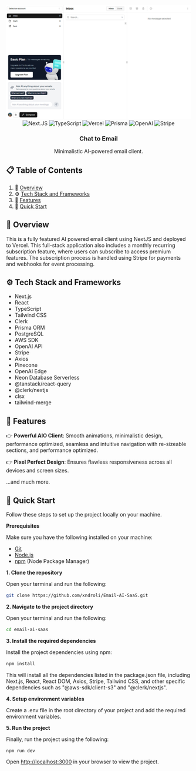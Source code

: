<div align="center">
  <br />
    <a href="https://email-ai-saas-iota.vercel.app/" target="_blank">
      <img src="/public/demo.png" alt="Project Banner">
    </a>
  <br />

  <div>
    <img src="https://img.shields.io/badge/next%20js-000000?style=for-the-badge&logo=nextdotjs&logoColor=white" alt="Next.JS" />
    <img src="https://img.shields.io/badge/TypeScript-007ACC?style=for-the-badge&logo=typescript&logoColor=white" alt="TypeScript" />
    <img src="https://img.shields.io/badge/Vercel-000000?style=for-the-badge&logo=vercel&logoColor=white" alt="Vercel" />
    <img src="https://img.shields.io/badge/Prisma-3982CE?style=for-the-badge&logo=Prisma&logoColor=white" alt="Prisma" />
    <img src="https://img.shields.io/badge/OpenAI-74aa9c?style=for-the-badge&logo=openai&logoColor=white" alt="OpenAI" />
    <img src="https://img.shields.io/badge/Stripe-626CD9?style=for-the-badge&logo=Stripe&logoColor=white" alt="Stripe" />
  </div>

<h3 align="center">Chat to Email</h3>

   <div align="center">
        Minimalistic AI-powered email client.
    </div>
</div>

## 📋 <a name="table">Table of Contents</a>

1. 🔗 [Overview](#overview)
2. ⚙️ [Tech Stack and Frameworks](#tech-stack)
3. 🔋 [Features](#features)
4. 🚀 [Quick Start](#quick-start)

## <a name="overview">🔗 Overview</a>

This is a fully featured AI powered email client using NextJS and deployed to Vercel. This full-stack application also includes a monthly recurring subscription feature, where users can subscribe to access premium features. The subscription process is handled using Stripe for payments and webhooks for event processing.

## <a name="tech-stack">⚙️ Tech Stack and Frameworks</a>

- Next.js
- React
- TypeScript
- Tailwind CSS
- Clerk
- Prisma ORM
- PostgreSQL
- AWS SDK
- OpenAI API
- Stripe
- Axios
- Pinecone
- OpenAI Edge
- Neon Database Serverless
- @tanstack/react-query
- @clerk/nextjs
- clsx
- tailwind-merge

## <a name="features">🔋 Features</a>

👉 **Powerful AIO Client**: Smooth animations, minimalistic design, performance optimized, seamless and intuitive navigation with re-sizeable sections, and performance optimized.

👉 **Pixel Perfect Design**: Ensures flawless responsiveness across all devices and screen sizes.

...and much more.

## <a name="quick-start">🚀 Quick Start</a>

Follow these steps to set up the project locally on your machine.

**Prerequisites**

Make sure you have the following installed on your machine:

- [Git](https://git-scm.com/)
- [Node.js](https://nodejs.org/en)
- [npm](https://www.npmjs.com/) (Node Package Manager)

**1. Clone the repository**

Open your terminal and run the following:

```bash
git clone https://github.com/xndroli/Email-AI-SaaS.git
```

**2. Navigate to the project directory**

Open your terminal and run the following:

```bash
cd email-ai-saas
```

**3. Install the required dependencies**

Install the project dependencies using npm:

```bash
npm install
```

This will install all the dependencies listed in the package.json file, including Next.js, React, React DOM, Axios, Stripe, Tailwind CSS, and other specific dependencies such as "@aws-sdk/client-s3" and "@clerk/nextjs".

**4. Setup environment variables**

Create a .env file in the root directory of your project and add the required environment variables.

**5. Run the project**

Finally, run the project using the following:

```bash
npm run dev
```

Open [http://localhost:3000](http://localhost:3000) in your browser to view the project.

